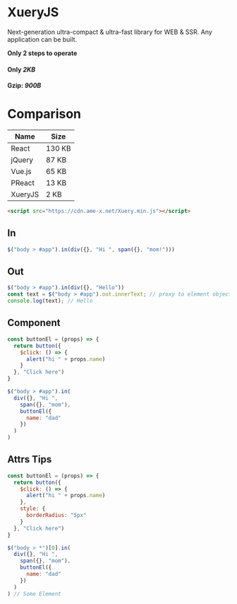 # XueryJS
Next-generation ultra-compact &amp; ultra-fast library for WEB & SSR.
Any application can be built.

**Only 2 steps to operate**

#### Only *2KB*
#### Gzip: *900B*

# Comparison

|Name|Size|
|---|---|
|React|130 KB|
|jQuery|87 KB|
|Vue.js|65 KB|
|PReact|13 KB|
|XueryJS|2 KB|

```html
<script src="https://cdn.ame-x.net/Xuery.min.js"></script>
```

## In

```js
$("body > #app").in(div({}, "Hi ", span({}, "mom!")))
```

## Out
```js
$("body > #app").in(div({}, "Hello"))
const text = $("body > #app").out.innerText; // proxy to element object
console.log(text); // Hello
```

## Component
```js
const buttonEl = (props) => {
  return button({
    $click: () => {
      alert("hi " + props.name)
    }
  }, "Click here")
}

$("body > #app").in(
  div({}, "Hi ",
    span({}, "mom"),
    buttonEl({
      name: "dad"
    })
  )
)
```

## Attrs Tips

```js
const buttonEl = (props) => {
  return button({
    $click: () => {
      alert("hi " + props.name)
    },
    style: {
      borderRadius: "5px"
    }
  }, "Click here")
}

$("body > *")[0].in(
  div({}, "Hi ",
    span({}, "mom"),
    buttonEl({
      name: "dad"
    })
  )
) // Some Element
```


